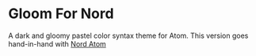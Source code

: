 # Gloom For Nord

A dark and gloomy pastel color syntax theme for Atom.
This version goes hand-in-hand with [Nord Atom](https://atom.io/themes/nord-atom-ui)
